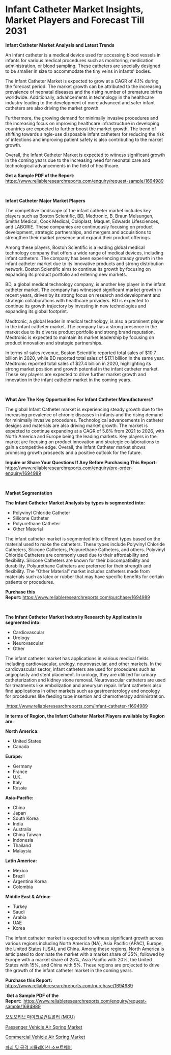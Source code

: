<p><h1>Infant Catheter Market Insights, Market Players and Forecast Till 2031</h1></p><p><strong>Infant Catheter Market Analysis and Latest Trends</strong></p>
<p><p>An infant catheter is a medical device used for accessing blood vessels in infants for various medical procedures such as monitoring, medication administration, or blood sampling. These catheters are specially designed to be smaller in size to accommodate the tiny veins in infants' bodies.</p><p>The Infant Catheter Market is expected to grow at a CAGR of 4.1% during the forecast period. The market growth can be attributed to the increasing prevalence of neonatal diseases and the rising number of premature births worldwide. Additionally, advancements in technology in the healthcare industry leading to the development of more advanced and safer infant catheters are also driving the market growth.</p><p>Furthermore, the growing demand for minimally invasive procedures and the increasing focus on improving healthcare infrastructure in developing countries are expected to further boost the market growth. The trend of shifting towards single-use disposable infant catheters for reducing the risk of infections and improving patient safety is also contributing to the market growth.</p><p>Overall, the Infant Catheter Market is expected to witness significant growth in the coming years due to the increasing need for neonatal care and technological advancements in the field of healthcare.</p></p>
<p><strong>Get a Sample PDF of the Report:&nbsp;</strong> <a href="https://www.reliableresearchreports.com/enquiry/request-sample/1694989">https://www.reliableresearchreports.com/enquiry/request-sample/1694989</a></p>
<p>&nbsp;</p>
<p><strong>Infant Catheter Major Market Players</strong></p>
<p><p>The competitive landscape of the infant catheter market includes key players such as Boston Scientific, BD, Medtronic, B. Braun Melsungen, Smiths Medical, Cook Medical, Coloplast, Maquet, Edwards Lifesciences, and LABORIE. These companies are continuously focusing on product development, strategic partnerships, and mergers and acquisitions to strengthen their market presence and expand their product offerings.</p><p>Among these players, Boston Scientific is a leading global medical technology company that offers a wide range of medical devices, including infant catheters. The company has been experiencing steady growth in the infant catheter market due to its innovative products and strong distribution network. Boston Scientific aims to continue its growth by focusing on expanding its product portfolio and entering new markets.</p><p>BD, a global medical technology company, is another key player in the infant catheter market. The company has witnessed significant market growth in recent years, driven by its strong focus on research and development and strategic collaborations with healthcare providers. BD is expected to continue its growth trajectory by investing in new technologies and expanding its global footprint.</p><p>Medtronic, a global leader in medical technology, is also a prominent player in the infant catheter market. The company has a strong presence in the market due to its diverse product portfolio and strong brand reputation. Medtronic is expected to maintain its market leadership by focusing on product innovation and strategic partnerships.</p><p>In terms of sales revenue, Boston Scientific reported total sales of $10.7 billion in 2020, while BD reported total sales of $17.1 billion in the same year. Medtronic reported total sales of $27.4 billion in 2020, highlighting its strong market position and growth potential in the infant catheter market. These key players are expected to drive further market growth and innovation in the infant catheter market in the coming years.</p></p>
<p>&nbsp;</p>
<p><strong>What Are The Key Opportunities For Infant Catheter Manufacturers?</strong></p>
<p><p>The global Infant Catheter market is experiencing steady growth due to the increasing prevalence of chronic diseases in infants and the rising demand for minimally invasive procedures. Technological advancements in catheter designs and materials are also driving market growth. The market is expected to continue expanding at a CAGR of 5.8% from 2021 to 2026, with North America and Europe being the leading markets. Key players in the market are focusing on product innovation and strategic collaborations to gain a competitive edge. Overall, the Infant Catheter market shows promising growth prospects and a positive outlook for the future.</p></p>
<p><strong>Inquire or Share Your Questions If Any Before Purchasing This Report:</strong> <a href="https://www.reliableresearchreports.com/enquiry/pre-order-enquiry/1694989">https://www.reliableresearchreports.com/enquiry/pre-order-enquiry/1694989</a></p>
<p>&nbsp;</p>
<p><strong>Market Segmentation</strong></p>
<p><strong>The Infant Catheter Market Analysis by types is segmented into:</strong></p>
<p><ul><li>Polyvinyl Chloride Catheter</li><li>Silicone Catheter</li><li>Polyurethane Catheter</li><li>Other Material</li></ul></p>
<p><p>The infant catheter market is segmented into different types based on the material used to make the catheters. These types include Polyvinyl Chloride Catheters, Silicone Catheters, Polyurethane Catheters, and others. Polyvinyl Chloride Catheters are commonly used due to their affordability and flexibility. Silicone Catheters are known for their biocompatibility and durability. Polyurethane Catheters are preferred for their strength and flexibility. The "Other Material" market includes catheters made from materials such as latex or rubber that may have specific benefits for certain patients or procedures.</p></p>
<p><strong>Purchase this Report:&nbsp;</strong><a href="https://www.reliableresearchreports.com/purchase/1694989">https://www.reliableresearchreports.com/purchase/1694989</a></p>
<p>&nbsp;</p>
<p><strong>The Infant Catheter Market Industry Research by Application is segmented into:</strong></p>
<p><ul><li>Cardiovascular</li><li>Urology</li><li>Neurovascular</li><li>Other</li></ul></p>
<p><p>The infant catheter market has applications in various medical fields including cardiovascular, urology, neurovascular, and other markets. In the cardiovascular sector, infant catheters are used for procedures such as angioplasty and stent placement. In urology, they are utilized for urinary catheterization and kidney stone removal. Neurovascular catheters are used for treatments like embolization and aneurysm repair. Infant catheters also find applications in other markets such as gastroenterology and oncology for procedures like feeding tube insertion and chemotherapy administration.</p></p>
<p><a href="https://www.reliableresearchreports.com/infant-catheter-r1694989">&nbsp;https://www.reliableresearchreports.com/infant-catheter-r1694989</a></p>
<p><strong>In terms of Region, the Infant Catheter Market Players available by Region are:</strong></p>
<p>
    <p> <strong> North America: </strong>
        <ul>
            <li>United States</li>
            <li>Canada</li>
        </ul>
        </p> 
    <p> <strong> Europe: </strong>
        <ul>
            <li>Germany</li>
            <li>France</li>
            <li>U.K.</li>
            <li>Italy</li>
            <li>Russia</li>
        </ul>
        </p> 
    <p> <strong> Asia-Pacific: </strong>
        <ul>
            <li>China</li>
            <li>Japan</li>
            <li>South Korea</li>
            <li>India</li>
            <li>Australia</li>
            <li>China Taiwan</li>
            <li>Indonesia</li>
            <li>Thailand</li>
            <li>Malaysia</li>
        </ul>
        </p> 
    <p> <strong> Latin America: </strong>
        <ul>
            <li>Mexico</li>
            <li>Brazil</li>
            <li>Argentina Korea</li>
            <li>Colombia</li>
        </ul>
        </p> 
    <p> <strong> Middle East & Africa: </strong>
        <ul>
            <li>Turkey</li>
            <li>Saudi</li>
            <li>Arabia</li>
            <li>UAE</li>
            <li>Korea</li>
        </ul>
    </p>
    </p>
<p><p>The infant catheter market is expected to witness significant growth across various regions including North America (NA), Asia Pacific (APAC), Europe, the United States (USA), and China. Among these regions, North America is anticipated to dominate the market with a market share of 35%, followed by Europe with a market share of 25%, Asia Pacific with 20%, the United States with 15%, and China with 5%. These regions are projected to drive the growth of the infant catheter market in the coming years.</p></p>
<p><strong>Purchase this Report: </strong><a href="https://www.reliableresearchreports.com/purchase/1694989">https://www.reliableresearchreports.com/purchase/1694989</a></p>
<p>&nbsp;<strong>Get a Sample PDF of the Report:&nbsp;&nbsp;</strong><a href="https://www.reliableresearchreports.com/enquiry/request-sample/1694989">https://www.reliableresearchreports.com/enquiry/request-sample/1694989</a></p>
<p><strong></strong></p>
<p><p><a href="https://github.com/WilburKihn5676/Market-Research-Report-List-2/blob/main/3115540180326.md">오토모티브 마이크로컨트롤러 (MCU)</a></p><p><a href="https://github.com/jhcraigie/Market-Research-Report-List-4/blob/main/passenger-vehicle-air-spring-market.md">Passenger Vehicle Air Spring Market</a></p><p><a href="https://github.com/PeterParrish5/Market-Research-Report-List-5/blob/main/commercial-vehicle-air-spring-market.md">Commercial Vehicle Air Spring Market</a></p><p><a href="https://github.com/vseigx30c9a1j/Market-Research-Report-List-2/blob/main/9164609180325.md">파괴 및 공격 시뮬레이션 소프트웨어</a></p></p>